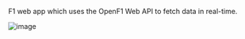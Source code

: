 F1 web app which uses the OpenF1 Web API to fetch data in real-time.

![image](https://github.com/user-attachments/assets/1035cc64-edc1-46cb-9faa-8d1eb24bc4f1)

